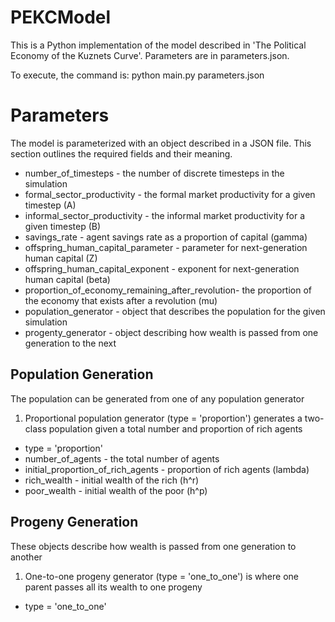 PEKCModel
=========

This is a Python implementation of the model described in 'The Political Economy of the Kuznets Curve'. Parameters are
in parameters.json. 

To execute, the command is: python main.py parameters.json

Parameters
==========

The model is parameterized with an object described in a JSON file. This section outlines the required fields and their meaning.


- number_of_timesteps - the number of discrete timesteps in the simulation
- formal_sector_productivity - the formal market productivity for a given timestep (A)
- informal_sector_productivity - the informal market productivity for a given timestep (B)
- savings_rate - agent savings rate as a proportion of capital (gamma)
- offspring_human_capital_parameter - parameter for next-generation human capital (Z)
- offspring_human_capital_exponent - exponent for next-generation human capital (beta)
- proportion_of_economy_remaining_after_revolution- the proportion of the economy that exists after a revolution (mu)
- population_generator - object that describes the population for the given simulation
- progenty_generator - object describing how wealth is passed from one generation to the next


Population Generation
----------------

The population can be generated from one of any population generator

1) Proportional population generator (type = 'proportion') generates a two-class population given a total number and proportion
of rich agents
- type = 'proportion'
- number_of_agents - the total number of agents
- initial_proportion_of_rich_agents - proportion of rich agents (lambda)
- rich_wealth - initial wealth of the rich (h^r)
- poor_wealth - initial wealth of the poor (h^p)


Progeny Generation
------------------

These objects describe how wealth is passed from one generation to another

1) One-to-one progeny generator (type = 'one_to_one') is where one parent passes all its wealth to one progeny
- type = 'one_to_one'
